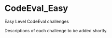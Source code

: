 CodeEval_Easy
=============

Easy Level CodeEval challenges

Descriptions of each challenge to be added shortly. 
